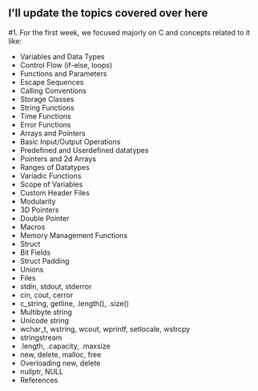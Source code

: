 ## I'll update the topics covered over here

#1. For the first week, we focused majorly on C and concepts related to it like:

- Variables and Data Types
- Control Flow (if-else, loops)
- Functions and Parameters
- Escape Sequences 
- Calling Conventions
- Storage Classes 
- String Functions
- Time Functions 
- Error Functions 
- Arrays and Pointers
- Basic Input/Output Operations
- Predefined and Userdefined datatypes
- Pointers and 2d Arrays
- Ranges of Datatypes
- Variadic Functions
- Scope of Variables
- Custom Header Files
- Modularity
- 3D Pointers
- Double Pointer
- Macros
- Memory Management Functions   
- Struct
- Bit Fields
- Struct Padding
- Unions
- Files
- stdin, stdout, stderror
- cin, cout, cerror
- c_string, getline, .length(), .size()
- Multibyte string
- Unicode string
- wchar_t, wstring, wcout, wprintf, setlocale, wstrcpy
- stringstream
- .length, .capacity, .maxsize
- new, delete, malloc, free
- Overloading new, delete
- nullptr, NULL
- References
